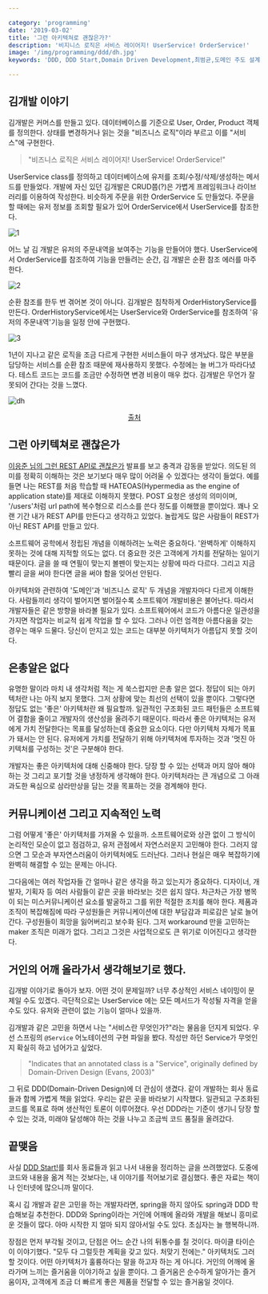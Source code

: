 ```yaml
---

category: 'programming'
date: '2019-03-02'
title: '그런 아키텍쳐로 괜찮은가?'
description: '비지니스 로직은 서비스 레이어지! UserService! OrderService!'
image: '/img/programming/ddd/dh.jpg'
keywords: 'DDD, DDD Start,Domain Driven Development,최범균,도메인 주도 설계'

---
```


## 김개발 이야기

김개발은 커머스를 만들고 있다. 데이터베이스를 기준으로 User, Order, Product 객체를 정의한다. 상태를 변경하거나 읽는 것을 "비즈니스 로직"이라 부르고 이를 "서비스"에 구현한다.

> "비즈니스 로직은 서비스 레이어지! UserService! OrderService!" 

UserService class를 정의하고 데이터베이스에 유저를 조회/수정/삭제/생성하는 메서드를 만들었다. 개발에 자신 있던 김개발은 CRUD쯤(?)은 가볍게 프레임워크나 라이브러리를 이용하여 작성한다. 비슷하게 주문을 위한 OrderService 도 만들었다. 주문을 할 때에는 유저 정보를 조회할 필요가 있어 OrderService에서 UserService를 참조한다.

![1](/img/programming/ddd/DDD.001.jpeg "1")

어느 날 김 개발은 유저의 주문내역을 보여주는 기능을 만들어야 했다. UserService에서 OrderService를 참조하여 기능을 만들려는 순간, 김 개발은 순환 참조 에러를 마주한다.

![2](/img/programming/ddd/DDD.002.jpeg "2")

순환 참조를 한두 번 겪어본 것이 아니다. 김개발은 침착하게 OrderHistoryService를 만든다. OrderHistoryService에서는 UserService와 OrderService를 참조하여 '유저의 주문내역'기능을 일정 안에 구현했다.

![3](/img/programming/ddd/DDD.003.jpeg "3")

1년이 지나고 같은 로직을 조금 다르게 구현한 서비스들이 마구 생겨났다. 많은 부분을 담당하는 서비스를 순환 참조 때문에 재사용하지 못했다. 수정에는 늘 버그가 따라다녔다. 테스트 코드는 코드를 조금만 수정하면 변경 비용이 매우 컸다. 김개발은 무언가 잘못되어 간다는 것을 느꼈다.

![dh](/img/programming/ddd/dh.jpg "hell")
<p style="text-align:center"><a href="https://www.slideshare.net/InfoQ/adopting-continuous-delivery-adjusting-your-architecture">출처</a></p>

## 그런 아키텍쳐로 괜찮은가

<a href="https://youtu.be/RP_f5dMoHFc" target="_blank"> 이응준 님의 그런 REST API로 괜찮은가</a> 발표를 보고 충격과 감동을 받았다. 의도된 의미를 정확히 이해하는 것은 보기보다 매우 많이 어려울 수 있겠다는 생각이 들었다. 예를 들면 나는 REST를 처음 학습할 때 HATEOAS(Hypermedia as the engine of application state)를 제대로 이해하지 못했다. POST 요청은 생성의 의미이며, '/users'처럼 url path에 복수형으로 리스소를 쓴다 정도를 이해했을 뿐이었다. 꽤나 오랜 기간 내가 REST API를 만든다고 생각하고 있었다. 놀랍게도 많은 사람들이 REST가 아닌 REST API를 만들고 있다.

소프트웨어 공학에서 정립된 개념을 이해하려는 노력은 중요하다. '완벽하게' 이해하지 못하는 것에 대해 지적할 의도는 없다. 더 중요한 것은 고객에게 가치를 전달하는 일이기 때문이다. 글을 쓸 때 연필이 맞는지 볼펜이 맞는지는 상황에 따라 다르다. 그리고 지금 빨리 글을 써야 한다면 글을 써야 함을 잊어선 안된다. 

아키텍처와 관련하여 '도메인'과 '비즈니스 로직' 두 개념을 개발자마다 다르게 이해한다. 사람들끼리 생각이 벌어지면 벌어질수록 소프트웨어 개발비용은 불어난다. 따라서 개발자들은 같은 방향을 바라볼 필요가 있다. 소프트웨어에서 코드가 아름다운 일관성을 가지면 작업자는 비교적 쉽게 작업을 할 수 있다. 그러나 이런 엄격한 아름다움을 갖는 경우는 매우 드물다. 당신이 만지고 있는 코드는 대부분 아키텍처가 아름답지 못할 것이다.

## 은총알은 없다

유명한 말이라 마치 내 생각처럼 적는 게 쑥스럽지만 은총 알은 없다. 정답이 되는 아키텍처란 나는 아직 보지 못했다. 그저 상황에 맞는 최선의 선택이 있을 뿐이다. 그렇다면 정답도 없는 '좋은' 아키텍처란 왜 필요할까. 일관적인 구조화된 코드 패턴들은 소프트웨어 결함을 줄이고 개발자의 생산성을 올려주기 때문이다. 따라서 좋은 아키텍처는 유저에게 가치 전달한다는 목표를 달성하는데 중요한 요소이다. 다만 아키텍처 자체가 목표가 돼서는 안 된다. 유저에게 가치를 전달하기 위해 아키텍처에 투자하는 것과 '멋진 아키텍처를 구성하는 것'은 구분해야 한다. 

개발자는 좋은 아키텍처에 대해 신중해야 한다. 당장 할 수 있는 선택과 머지 않아 해야 하는 것 그리고 포기할 것을 냉정하게 생각해야 한다. 아키텍처라는 큰 개념으로 그 아래 과도한 욕심으로 삼라만상을 담는 것을 목표하는 것을 경계해야 한다.

## 커뮤니케이션 그리고 지속적인 노력

그럼 어떻게 '좋은' 아키텍처를 가져올 수 있을까. 소프트웨어로와 상관 없이 그 방식이 논리적인 모순이 없고 점검하고, 유저 관점에서 자연스러운지 고민해야 한다. 그러지 않으면 그 모순과 부자연스러움이 아키텍처에도 드러난다. 그러나 현실은 매우 복잡하기에 완벽히 해결할 수 있는 문제는 아니다.

그다음에는 여러 작업자들 간 얼마나 같은 생각을 하고 있는지가 중요하다. 디자이너, 개발자, 기획자 등 여러 사람들이 같은 곳을 바라보는 것은 쉽지 않다. 차근차근 가장 병목이 되는 미스커뮤니케이션 요소를 발굴하고 그를 위한 적절한 조치를 해야 한다. 제품과 조직이 복잡해짐에 따라 구성원들은 커뮤니케이션에 대한 부담감과 피로감은 날로 늘어간다. 구성원들이 희망을 잃어버리고 보수화 된다. 그저 workaround 만을 고민하는 maker 조직은 미래가 없다. 그리고 그것은 사업적으로도 큰 위기로 이어진다고 생각한다.

## 거인의 어깨 올라가서 생각해보기로 했다.

김개발 이야기로 돌아가 보자. 어떤 것이 문제일까? 너무 추상적인 서비스 네이밍이 문제일 수도 있겠다. 극단적으로는 UserService 에는 모든 메서드가 작성될 자격을 얻을 수도 있다. 유저와 관련이 없는 기능이 얼마나 있을까. 

김개발과 같은 고민을 하면서 나는 "서비스란 무엇인가?"라는 물음을 던지게 되었다. 우선 스프링의 `@Service` 어노테이션의 구현 파일을 봤다. 작성만 하던 Service가 무엇인지 확실히 하고 넘어가고 싶었다. 

> "Indicates that an annotated class is a "Service", originally defined by Domain-Driven Design (Evans, 2003)" 

그 뒤로 DDD(Domain-Driven Design)에 더 관심이 생겼다. 같이 개발하는 회사 동료들과 함께 가볍게 책을 읽었다. 우리는 같은 곳을 바라보기 시작했다. 일관되고 구조화된 코드를 목표로 하며 생산적인 토론이 이루어졌다. 우선 DDD라는 기준이 생기니 당장 할 수 있는 것과, 미래야 달성해야 하는 것을 나누고 조금씩 코드 품질을 올려갔다.

## 끝맺음

사실 [DDD Start!](https://www.aladin.co.kr/shop/wproduct.aspx?ItemId=84000742)를 회사 동료들과 읽고 나서 내용을 정리하는 글을 쓰려했었다. 도중에 코드와 내용을 옮겨 적는 것보다는, 내 이야기를 적어보기로 결심했다. 좋은 자료는 책이나 인터넷에 많으니까 말이다. 

혹시 김 개발과 같은 고민을 하는 개발자라면, spring을 하지 않아도 spring과 DDD 학습해보길 추천한다. DDD와 Spring이라는 거인에 어깨에 올라와 개발을 해보니 흥미로운 것들이 많다. 아마 시작한 지 얼마 되지 않아서일 수도 있다. 초심자는 늘 행복하니까. 

장점은 먼저 부각될 것이고, 단점은 어느 순간 나의 뒤통수를 칠 것이다. 마이클 타이슨이 이야기했다. "모두 다 그럴듯한 계획을 갖고 있다. 처맞기 전에는." 아키텍처도 그러할 것이다. 어떤 아키텍처가 훌륭하다는 말을 하고자 하는 게 아니다. 거인의 어깨에 올라가며 느끼는 즐거움을 이야기하고 싶을 뿐이다. 그 즐거움은 순수하게 알아가는 즐거움이자, 고객에게 조금 더 빠르게 좋은 제품을 전달할 수 있는 즐거움일 것이다.
